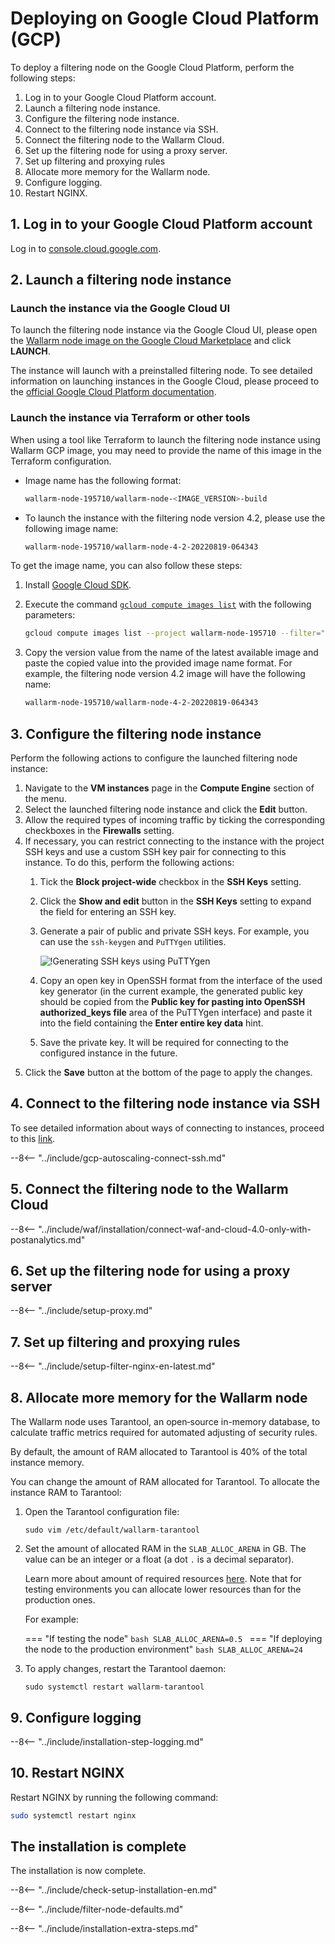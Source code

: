 [link-launch-instance]:     https://cloud.google.com/deep-learning-vm/docs/quickstart-marketplace

[img-ssh-key-generation]:       ../images/installation-gcp/common/ssh-key-generation.png
[versioning-policy]:            ../updating-migrating/versioning-policy.md#version-list
[installation-instr-latest]:    /admin-en/installation-gcp-en/
[img-wl-console-users]:         ../images/check-user-no-2fa.png
[img-create-wallarm-node]:      ../images/user-guides/nodes/create-cloud-node.png
[deployment-platform-docs]:     supported-platforms.md

# Deploying on Google Cloud Platform (GCP)

To deploy a filtering node on the Google Cloud Platform, perform the following steps:

1. Log in to your Google Cloud Platform account.
2. Launch a filtering node instance.
3. Configure the filtering node instance.
4. Connect to the filtering node instance via SSH.
5. Connect the filtering node to the Wallarm Cloud.
6. Set up the filtering node for using a proxy server.
7. Set up filtering and proxying rules
8. Allocate more memory for the Wallarm node.
9. Configure logging.
10. Restart NGINX.

## 1. Log in to your Google Cloud Platform account

Log in to [console.cloud.google.com](https://console.cloud.google.com/).

## 2. Launch a filtering node instance

### Launch the instance via the Google Cloud UI

To launch the filtering node instance via the Google Cloud UI, please open the [Wallarm node image on the Google Cloud Marketplace](https://console.cloud.google.com/launcher/details/wallarm-node-195710/wallarm-node) and click **LAUNCH**.

The instance will launch with a preinstalled filtering node. To see detailed information on launching instances in the Google Cloud, please proceed to the [official Google Cloud Platform documentation][link-launch-instance].

### Launch the instance via Terraform or other tools

When using a tool like Terraform to launch the filtering node instance using Wallarm GCP image, you may need to provide the name of this image in the Terraform configuration.

* Image name has the following format:

    ```bash
    wallarm-node-195710/wallarm-node-<IMAGE_VERSION>-build
    ```
* To launch the instance with the filtering node version 4.2, please use the following image name:

    ```bash
    wallarm-node-195710/wallarm-node-4-2-20220819-064343
    ```

To get the image name, you can also follow these steps:

1. Install [Google Cloud SDK](https://cloud.google.com/sdk/docs/install).
2. Execute the command [`gcloud compute images list`](https://cloud.google.com/sdk/gcloud/reference/compute/images/list) with the following parameters:

    ```bash
    gcloud compute images list --project wallarm-node-195710 --filter="name~'wallarm-node-4-2-*'" --no-standard-images
    ```
3. Copy the version value from the name of the latest available image and paste the copied value into the provided image name format. For example, the filtering node version 4.2 image will have the following name:

    ```bash
    wallarm-node-195710/wallarm-node-4-2-20220819-064343
    ```

## 3. Configure the filtering node instance

Perform the following actions to configure the launched filtering node instance:

1.  Navigate to the **VM instances** page in the **Compute Engine** section of the menu.
2.  Select the launched filtering node instance and click the **Edit** button.
3.  Allow the required types of incoming traffic by ticking the corresponding checkboxes in the **Firewalls** setting.
4.  If necessary, you can restrict connecting to the instance with the project SSH keys and use a custom SSH key pair for connecting to this instance. To do this, perform the following actions:
    1.  Tick the **Block project-wide** checkbox in the **SSH Keys** setting.
    2.  Click the **Show and edit** button in the **SSH Keys** setting to expand the field for entering an SSH key.
    3.  Generate a pair of public and private SSH keys. For example, you can use the `ssh-keygen` and `PuTTYgen` utilities.
       
        ![!Generating SSH keys using PuTTYgen][img-ssh-key-generation]

    4.  Copy an open key in OpenSSH format from the interface of the used key generator (in the current example, the generated public key should be copied from the **Public key for pasting into OpenSSH authorized_keys file** area of the PuTTYgen interface) and paste it into the field containing the **Enter entire key data** hint.
    5.  Save the private key. It will be required for connecting to the configured instance in the future.
5.  Click the **Save** button at the bottom of the page to apply the changes. 

## 4. Connect to the filtering node instance via SSH

To see detailed information about ways of connecting to instances, proceed to this [link](https://cloud.google.com/compute/docs/instances/connecting-to-instance).

--8<-- "../include/gcp-autoscaling-connect-ssh.md"

## 5. Connect the filtering node to the Wallarm Cloud

--8<-- "../include/waf/installation/connect-waf-and-cloud-4.0-only-with-postanalytics.md"

## 6. Set up the filtering node for using a proxy server

--8<-- "../include/setup-proxy.md"

## 7. Set up filtering and proxying rules

--8<-- "../include/setup-filter-nginx-en-latest.md"

## 8. Allocate more memory for the Wallarm node

The Wallarm node uses Tarantool, an open‑source in-memory database, to calculate traffic metrics required for automated adjusting of security rules.

By default, the amount of RAM allocated to Tarantool is 40% of the total instance memory.

You can change the amount of RAM allocated for Tarantool. To allocate the instance RAM to Tarantool:

1. Open the Tarantool configuration file:

    ```
    sudo vim /etc/default/wallarm-tarantool
    ```

2. Set the amount of allocated RAM in the `SLAB_ALLOC_ARENA` in GB. The value can be an integer or a float (a dot `.` is a decimal separator).
    
    Learn more about amount of required resources [here](../admin-en/configuration-guides/allocate-resources-for-node.md). Note that for testing environments you can allocate lower resources than for the production ones.

    For example:
    
    === "If testing the node"
        ```bash
        SLAB_ALLOC_ARENA=0.5
        ```
    === "If deploying the node to the production environment"
        ```bash
        SLAB_ALLOC_ARENA=24
        ```
3. To apply changes, restart the Tarantool daemon:
    
    ```
    sudo systemctl restart wallarm-tarantool
    ```

## 9. Configure logging

--8<-- "../include/installation-step-logging.md"

## 10. Restart NGINX

Restart NGINX by running the following command:

``` bash
sudo systemctl restart nginx
```

## The installation is complete

The installation is now complete.

--8<-- "../include/check-setup-installation-en.md"

--8<-- "../include/filter-node-defaults.md"

--8<-- "../include/installation-extra-steps.md"